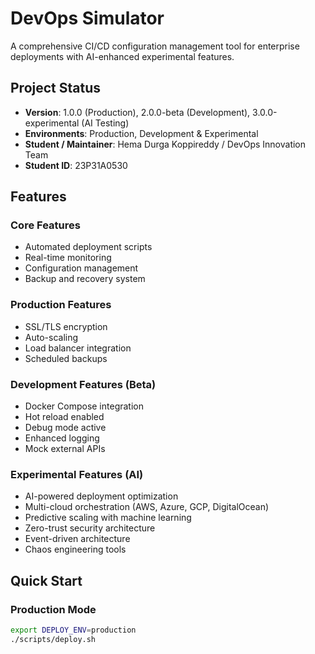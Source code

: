 # DevOps Simulator

A comprehensive CI/CD configuration management tool for enterprise deployments with AI-enhanced experimental features.

## Project Status
- **Version**: 1.0.0 (Production), 2.0.0-beta (Development), 3.0.0-experimental (AI Testing)
- **Environments**: Production, Development & Experimental
- **Student / Maintainer**: Hema Durga Koppireddy / DevOps Innovation Team
- **Student ID**: 23P31A0530

## Features

### Core Features
- Automated deployment scripts
- Real-time monitoring
- Configuration management
- Backup and recovery system

### Production Features
- SSL/TLS encryption
- Auto-scaling
- Load balancer integration
- Scheduled backups

### Development Features (Beta)
- Docker Compose integration
- Hot reload enabled
- Debug mode active
- Enhanced logging
- Mock external APIs

### Experimental Features (AI)
- AI-powered deployment optimization
- Multi-cloud orchestration (AWS, Azure, GCP, DigitalOcean)
- Predictive scaling with machine learning
- Zero-trust security architecture
- Event-driven architecture
- Chaos engineering tools

## Quick Start

### Production Mode
```bash
export DEPLOY_ENV=production
./scripts/deploy.sh
